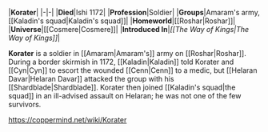 |**Korater**|
|-|-|
|**Died**|Ishi 1172|
|**Profession**|Soldier|
|**Groups**|Amaram's army, [[Kaladin's squad\|Kaladin's squad]]|
|**Homeworld**|[[Roshar\|Roshar]]|
|**Universe**|[[Cosmere\|Cosmere]]|
|**Introduced In**|*[[The Way of Kings\|The Way of Kings]]*|

**Korater** is a soldier in [[Amaram\|Amaram's]] army on [[Roshar\|Roshar]].
During a border skirmish in 1172, [[Kaladin\|Kaladin]] told Korater and [[Cyn\|Cyn]] to escort the wounded [[Cenn\|Cenn]] to a medic, but [[Helaran Davar\|Helaran Davar]] attacked the group with his [[Shardblade\|Shardblade]]. Korater then joined [[Kaladin's squad\|the squad]] in an ill-advised assault on Helaran; he was not one of the few survivors.



https://coppermind.net/wiki/Korater